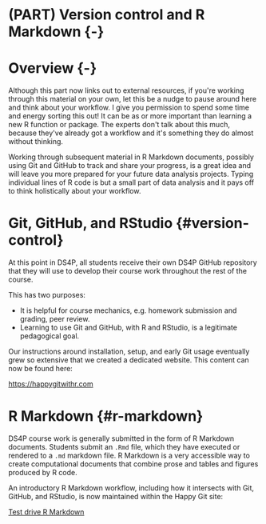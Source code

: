 # (PART) Version control and R Markdown  {-} 



# Overview {-}

Although this part now links out to external resources, if you're working through this material on your own, let this be a nudge to pause around here and think about your workflow. I give you permission to spend some time and energy sorting this out! It can be as or more important than learning a new R function or package. The experts don't talk about this much, because they've already got a workflow and it's something they do almost without thinking.

Working through subsequent material in R Markdown documents, possibly using Git and GitHub to track and share your progress, is a great idea and will leave you more prepared for your future data analysis projects. Typing individual lines of R code is but a small part of data analysis and it pays off to think holistically about your workflow.

# Git, GitHub, and RStudio {#version-control}

<!--Original content: https://stat545.com/git08_claim-stat545-repo.html-->

At this point in DS4P, all students receive their own DS4P GitHub repository that they will use to develop their course work throughout the rest of the course.

This has two purposes:

  * It is helpful for course mechanics, e.g. homework submission and grading,
    peer review.
  * Learning to use Git and GitHub, with R and RStudio, is a legitimate
    pedagogical goal.
    
Our instructions around installation, setup, and early Git usage eventually grew so extensive that we created a dedicated website. This content can now be found here:

<https://happygitwithr.com>

# R Markdown {#r-markdown}

<!--Original content: https://stat545.com/block007_first-use-rmarkdown.html-->

DS4P course work is generally submitted in the form of R Markdown documents. Students submit an `.Rmd` file, which they have executed or rendered to a `.md` markdown file. R Markdown is a very accessible way to create computational documents that combine prose and tables and figures produced by R code.

An introductory R Markdown workflow, including how it intersects with Git, GitHub, and RStudio, is now maintained within the Happy Git site:

[Test drive R Markdown](https://happygitwithr.com/rmd-test-drive.html)
